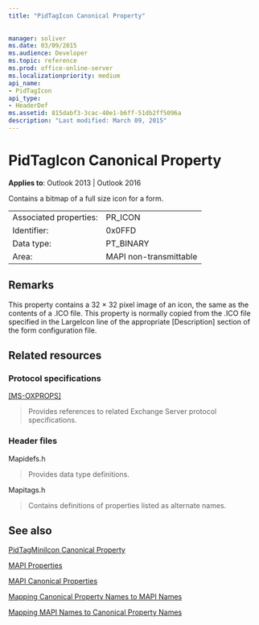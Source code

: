 ```yaml
---
title: "PidTagIcon Canonical Property"
 
 
manager: soliver
ms.date: 03/09/2015
ms.audience: Developer
ms.topic: reference
ms.prod: office-online-server
ms.localizationpriority: medium
api_name:
- PidTagIcon
api_type:
- HeaderDef
ms.assetid: 815dabf3-3cac-40e1-b6ff-51db2ff5096a
description: "Last modified: March 09, 2015"
---
```


# PidTagIcon Canonical Property

  
  
**Applies to**: Outlook 2013 | Outlook 2016 
  
Contains a bitmap of a full size icon for a form. 
  
|||
|:-----|:-----|
|Associated properties:  <br/> |PR_ICON  <br/> |
|Identifier:  <br/> |0x0FFD  <br/> |
|Data type:  <br/> |PT_BINARY  <br/> |
|Area:  <br/> |MAPI non-transmittable  <br/> |
   
## Remarks

This property contains a 32 × 32 pixel image of an icon, the same as the contents of a .ICO file. This property is normally copied from the .ICO file specified in the LargeIcon line of the appropriate [Description] section of the form configuration file. 
  
## Related resources

### Protocol specifications

[[MS-OXPROPS]](https://msdn.microsoft.com/library/f6ab1613-aefe-447d-a49c-18217230b148%28Office.15%29.aspx)
  
> Provides references to related Exchange Server protocol specifications.
    
### Header files

Mapidefs.h
  
> Provides data type definitions.
    
Mapitags.h
  
> Contains definitions of properties listed as alternate names.
    
## See also



[PidTagMiniIcon Canonical Property](pidtagminiicon-canonical-property.md)


[MAPI Properties](mapi-properties.md)
  
[MAPI Canonical Properties](mapi-canonical-properties.md)
  
[Mapping Canonical Property Names to MAPI Names](mapping-canonical-property-names-to-mapi-names.md)
  
[Mapping MAPI Names to Canonical Property Names](mapping-mapi-names-to-canonical-property-names.md)

